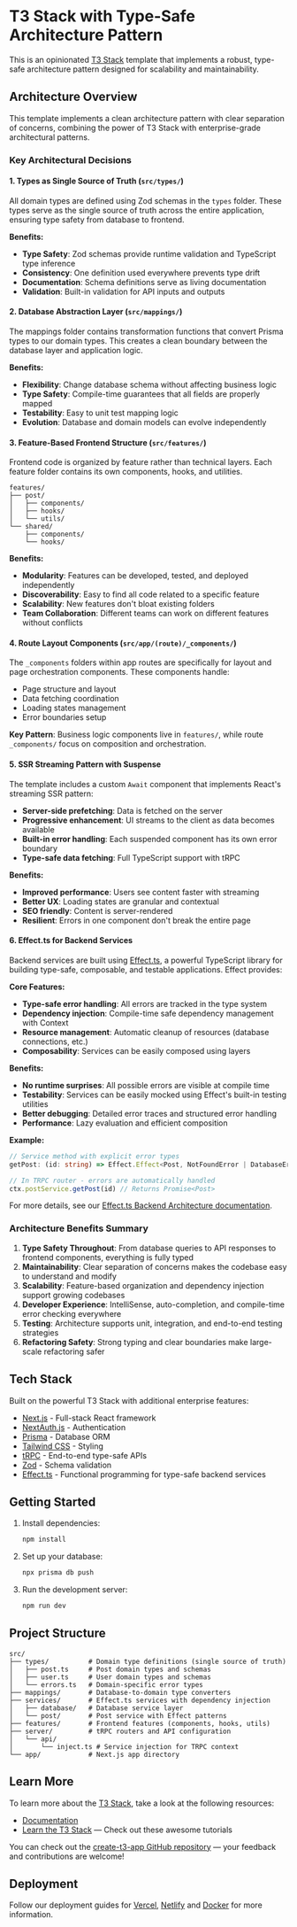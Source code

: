 # T3 Stack with Type-Safe Architecture Pattern

This is an opinionated [T3 Stack](https://create.t3.gg/) template that implements a robust, type-safe architecture pattern designed for scalability and maintainability.

## Architecture Overview

This template implements a clean architecture pattern with clear separation of concerns, combining the power of T3 Stack with enterprise-grade architectural patterns.

### Key Architectural Decisions

#### 1. Types as Single Source of Truth (`src/types/`)
All domain types are defined using Zod schemas in the `types` folder. These types serve as the single source of truth across the entire application, ensuring type safety from database to frontend.

**Benefits:**
- **Type Safety**: Zod schemas provide runtime validation and TypeScript type inference
- **Consistency**: One definition used everywhere prevents type drift
- **Documentation**: Schema definitions serve as living documentation
- **Validation**: Built-in validation for API inputs and outputs

#### 2. Database Abstraction Layer (`src/mappings/`)
The mappings folder contains transformation functions that convert Prisma types to our domain types. This creates a clean boundary between the database layer and application logic.

**Benefits:**
- **Flexibility**: Change database schema without affecting business logic
- **Type Safety**: Compile-time guarantees that all fields are properly mapped
- **Testability**: Easy to unit test mapping logic
- **Evolution**: Database and domain models can evolve independently

#### 3. Feature-Based Frontend Structure (`src/features/`)
Frontend code is organized by feature rather than technical layers. Each feature folder contains its own components, hooks, and utilities.

```
features/
├── post/
│   ├── components/
│   ├── hooks/
│   └── utils/
└── shared/
    ├── components/
    └── hooks/
```

**Benefits:**
- **Modularity**: Features can be developed, tested, and deployed independently
- **Discoverability**: Easy to find all code related to a specific feature
- **Scalability**: New features don't bloat existing folders
- **Team Collaboration**: Different teams can work on different features without conflicts

#### 4. Route Layout Components (`src/app/(route)/_components/`)
The `_components` folders within app routes are specifically for layout and page orchestration components. These components handle:
- Page structure and layout
- Data fetching coordination
- Loading states management
- Error boundaries setup

**Key Pattern**: Business logic components live in `features/`, while route `_components/` focus on composition and orchestration.

#### 5. SSR Streaming Pattern with Suspense
The template includes a custom `Await` component that implements React's streaming SSR pattern:
- **Server-side prefetching**: Data is fetched on the server
- **Progressive enhancement**: UI streams to the client as data becomes available
- **Built-in error handling**: Each suspended component has its own error boundary
- **Type-safe data fetching**: Full TypeScript support with tRPC

**Benefits:**
- **Improved performance**: Users see content faster with streaming
- **Better UX**: Loading states are granular and contextual
- **SEO friendly**: Content is server-rendered
- **Resilient**: Errors in one component don't break the entire page

#### 6. Effect.ts for Backend Services
Backend services are built using [Effect.ts](https://effect.website), a powerful TypeScript library for building type-safe, composable, and testable applications. Effect provides:

**Core Features:**
- **Type-safe error handling**: All errors are tracked in the type system
- **Dependency injection**: Compile-time safe dependency management with Context
- **Resource management**: Automatic cleanup of resources (database connections, etc.)
- **Composability**: Services can be easily composed using layers

**Benefits:**
- **No runtime surprises**: All possible errors are visible at compile time
- **Testability**: Services can be easily mocked using Effect's built-in testing utilities
- **Better debugging**: Detailed error traces and structured error handling
- **Performance**: Lazy evaluation and efficient composition

**Example:**
```typescript
// Service method with explicit error types
getPost: (id: string) => Effect.Effect<Post, NotFoundError | DatabaseError>

// In TRPC router - errors are automatically handled
ctx.postService.getPost(id) // Returns Promise<Post>
```

For more details, see our [Effect.ts Backend Architecture documentation](./docs/effect-backend-architecture.md).

### Architecture Benefits Summary

1. **Type Safety Throughout**: From database queries to API responses to frontend components, everything is fully typed
2. **Maintainability**: Clear separation of concerns makes the codebase easy to understand and modify
3. **Scalability**: Feature-based organization and dependency injection support growing codebases
4. **Developer Experience**: IntelliSense, auto-completion, and compile-time error checking everywhere
5. **Testing**: Architecture supports unit, integration, and end-to-end testing strategies
6. **Refactoring Safety**: Strong typing and clear boundaries make large-scale refactoring safer

## Tech Stack

Built on the powerful T3 Stack with additional enterprise features:
- [Next.js](https://nextjs.org) - Full-stack React framework
- [NextAuth.js](https://next-auth.js.org) - Authentication
- [Prisma](https://prisma.io) - Database ORM
- [Tailwind CSS](https://tailwindcss.com) - Styling
- [tRPC](https://trpc.io) - End-to-end type-safe APIs
- [Zod](https://zod.dev) - Schema validation
- [Effect.ts](https://effect.website) - Functional programming for type-safe backend services

## Getting Started

1. Install dependencies:
   ```bash
   npm install
   ```

2. Set up your database:
   ```bash
   npx prisma db push
   ```

3. Run the development server:
   ```bash
   npm run dev
   ```

## Project Structure

```
src/
├── types/          # Domain type definitions (single source of truth)
│   ├── post.ts     # Post domain types and schemas
│   ├── user.ts     # User domain types and schemas
│   └── errors.ts   # Domain-specific error types
├── mappings/       # Database-to-domain type converters
├── services/       # Effect.ts services with dependency injection
│   ├── database/   # Database service layer
│   └── post/       # Post service with Effect patterns
├── features/       # Frontend features (components, hooks, utils)
├── server/         # tRPC routers and API configuration
│   └── api/        
│       └── inject.ts # Service injection for TRPC context
└── app/            # Next.js app directory
```

## Learn More

To learn more about the [T3 Stack](https://create.t3.gg/), take a look at the following resources:

- [Documentation](https://create.t3.gg/)
- [Learn the T3 Stack](https://create.t3.gg/en/faq#what-learning-resources-are-currently-available) — Check out these awesome tutorials

You can check out the [create-t3-app GitHub repository](https://github.com/t3-oss/create-t3-app) — your feedback and contributions are welcome!

## Deployment

Follow our deployment guides for [Vercel](https://create.t3.gg/en/deployment/vercel), [Netlify](https://create.t3.gg/en/deployment/netlify) and [Docker](https://create.t3.gg/en/deployment/docker) for more information.
